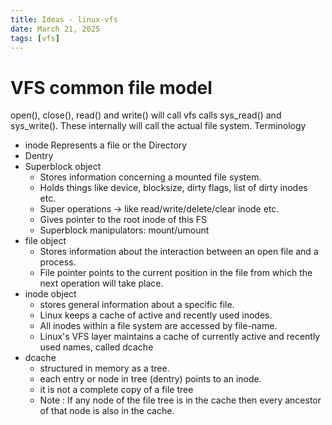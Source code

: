 ```yaml
---
title: Ideas - linux-vfs
date: March 21, 2025
tags: [vfs]
---
```


# VFS common file model
   open(), close(), read() and write() will call vfs calls sys_read() and sys_write(). These internally will call the actual file system.
Terminology
  - inode 
       Represents a file or the Directory
  - Dentry
  - Superblock object
    - Stores information concerning a mounted file system.
    - Holds things like device, blocksize, dirty flags, list of dirty inodes etc.
    - Super operations -> like read/write/delete/clear inode etc.
    - Gives pointer to the root inode of this FS
    - Superblock manipulators: mount/umount
  - file object
    - Stores information about the interaction between an open file and a process.
    - File pointer points to the current position in the file from which the next operation will take place.
  - inode object
    - stores general information about a specific file.
    - Linux keeps a cache of active and recently used inodes.
    - All inodes within a file system are accessed by file-name.
    - Linux's VFS layer maintains a cache of currently active and recently used names, called dcache 
  - dcache
    - structured in memory as a tree.
    - each entry or node in tree (dentry) points to an inode.
    - it is not a complete copy of a file tree
    - Note : If any node of the file tree is in the cache then every ancestor of that node is also in the cache.
